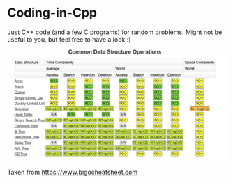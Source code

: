# Coding-in-Cpp
Just C++ code (and a few C programs) for random problems. Might not be useful to you, but feel free to have a look :)


![ Big O Algorithm complexity sheet ](/Images/Datastructures.png)

Taken from https://www.bigocheatsheet.com


